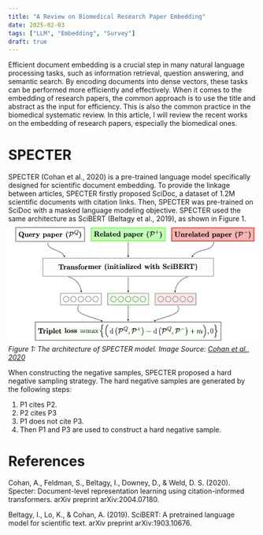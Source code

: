 ```yaml
---
title: "A Review on Biomedical Research Paper Embedding"
date: 2025-02-03
tags: ["LLM", "Embedding", "Survey"]
draft: true
---
```


Efficient document embedding is a crucial step in many natural language processing tasks, such as information retrieval, question answering, and semantic search. By encoding documents into dense vectors, these tasks can be performed more efficiently and effectively. When it comes to the embedding of research papers, the common approach is to use the title and abstract as the input for efficiency. This is also the common practice in the biomedical systematic review. In this article, I will review the recent works on the embedding of research papers, especially the biomedical ones.

# SPECTER
SPECTER (Cohan et al., 2020) is a pre-trained language model specifically designed for scientific document embedding. To provide the linkage between articles, SPECTER firstly proposed SciDoc, a dataset of 1.2M scientific documents with citation links. Then, SPECTER was pre-trained on SciDoc with a masked language modeling objective. SPECTER used the same architecture as SciBERT (Beltagy et al., 2019), as shown in Figure 1. 
![SPECTER Architecture](/static/images/ReviewOnEmbeddingPics/SpecterArchitecture.png)
*Figure 1: The architecture of SPECTER model. Image Source: [Cohan et al., 2020](https://arxiv.org/pdf/2004.07180.pdf)*

When constructing the negative samples, SPECTER proposed a hard negative sampling strategy. The hard negative samples are generated by the following steps:
1. P1 cites P2.
2. P2 cites P3
3. P1 does not cite P3.
4. Then P1 and P3 are used to construct a hard negative sample.



# References

Cohan, A., Feldman, S., Beltagy, I., Downey, D., & Weld, D. S. (2020). Specter: Document-level representation learning using citation-informed transformers. arXiv preprint arXiv:2004.07180.

Beltagy, I., Lo, K., & Cohan, A. (2019). SciBERT: A pretrained language model for scientific text. arXiv preprint arXiv:1903.10676.